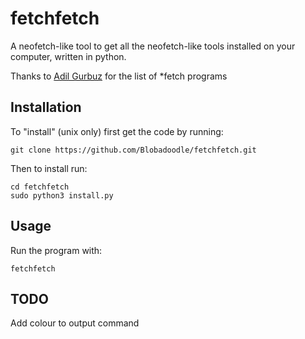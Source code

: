 # fetchfetch
A neofetch-like tool to get all the neofetch-like tools installed on your computer, written in python.

Thanks to [Adil Gurbuz](https://github.com/beucismis/awesome-fetch) for the list of \*fetch programs

## Installation

To "install" (unix only) first get the code by running:
```shell
git clone https://github.com/Blobadoodle/fetchfetch.git
```
Then to install run:
```shell
cd fetchfetch
sudo python3 install.py
```
## Usage

Run the program with:
```shell
fetchfetch
```
## TODO

Add colour to output command
